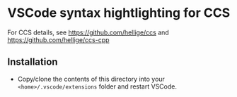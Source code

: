 # VSCode syntax hightlighting for CCS

For CCS details, see https://github.com/hellige/ccs and https://github.com/hellige/ccs-cpp

## Installation

* Copy/clone the contents of this directory into your `<home>/.vscode/extensions` folder and restart VSCode.
